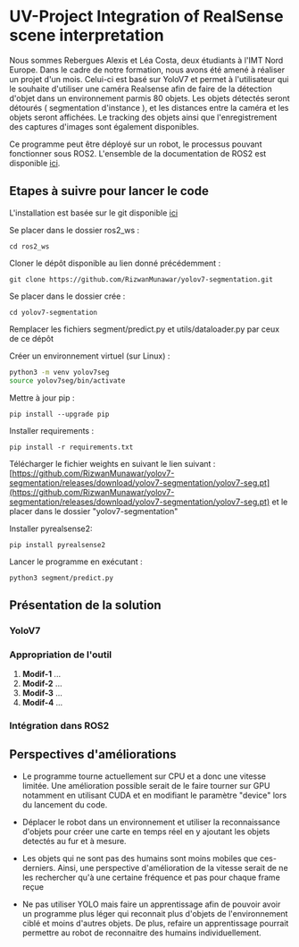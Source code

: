 # UV-Project Integration of RealSense scene interpretation

Nous sommes Rebergues Alexis et Léa Costa, deux étudiants à l'IMT Nord Europe. Dans le cadre de notre formation, nous avons été amené à réaliser un projet d'un mois.
Celui-ci est basé sur YoloV7 et permet à l'utilisateur qui le souhaite d'utiliser une caméra Realsense afin de faire de la détection d'objet dans un environnement parmis 80 objets. Les objets détectés seront détourés ( segmentation d'instance ), et les distances entre la caméra et les objets seront affichées.
Le tracking des objets ainsi que l'enregistrement des captures d'images sont également disponibles.

Ce programme peut être déployé sur un robot, le processus pouvant fonctionner sous ROS2. L'ensemble de la documentation de ROS2 est disponible [ici](https://docs.ros.org/en/foxy/index.html).

## Etapes à suivre pour lancer le code 

L'installation est basée sur le git disponible [ici](https://github.com/RizwanMunawar/yolov7-segmentation/)

Se placer dans le dossier ros2_ws : 

` cd ros2_ws `

Cloner le dépôt disponible au lien donné précédemment :

` git clone https://github.com/RizwanMunawar/yolov7-segmentation.git `

Se placer dans le dossier crée :

` cd yolov7-segmentation `

Remplacer les fichiers segment/predict.py et utils/dataloader.py par ceux de ce dépôt <!-- En 1 phrase pourquoi ?  -->

Créer un environnement virtuel (sur Linux) : 

```sh
python3 -m venv yolov7seg
source yolov7seg/bin/activate 
```
Mettre à jour pip :

` pip install --upgrade pip `

Installer requirements :

` pip install -r requirements.txt `

Télécharger le fichier weights en suivant le lien suivant : [https://github.com/RizwanMunawar/yolov7-segmentation/releases/download/yolov7-segmentation/yolov7-seg.pt](https://github.com/RizwanMunawar/yolov7-segmentation/releases/download/yolov7-segmentation/yolov7-seg.pt)  et le placer dans le dossier "yolov7-segmentation"

Installer pyrealsense2:

`pip install pyrealsense2`

Lancer le programme en exécutant : 

`python3 segment/predict.py`

## Présentation de la solution

### YoloV7

<!-- Présentation succinth de cette solution, ces bases (torch) ; mise en parrallel des concurence-->


### Appropriation de l'outil

<!-- Modification que vous avez opéré pour vous approprié l'outils sur votre problématique. Pointeur vers le code ou on peut trouver l'éléments -->

1. **Modif-1** ...
1. **Modif-2** ...
1. **Modif-3** ...
1. **Modif-4** ...

### Intégration dans ROS2 




## Perspectives d'améliorations 

* Le programme tourne actuellement sur CPU et a donc une vitesse limitée. Une amélioration possible serait de le faire tourner sur GPU notamment en utilisant CUDA et en modifiant le paramètre "device" lors du lancement du code.

* Déplacer le robot dans un environnement et utiliser la reconnaissance d'objets pour créer une carte en temps réel en y ajoutant les objets detectés au fur et à mesure.

* Les objets qui ne sont pas des humains sont moins mobiles que ces-derniers. Ainsi, une perspective d'amélioration de la vitesse serait de ne les rechercher qu'à une certaine fréquence et pas pour chaque frame reçue

* Ne pas utiliser YOLO mais faire un apprentissage afin de pouvoir avoir un programme plus léger qui reconnait plus d'objets de l'environnement ciblé et moins d'autres objets. De plus, refaire un apprentissage pourrait permettre au robot de reconnaitre des humains individuellement.
